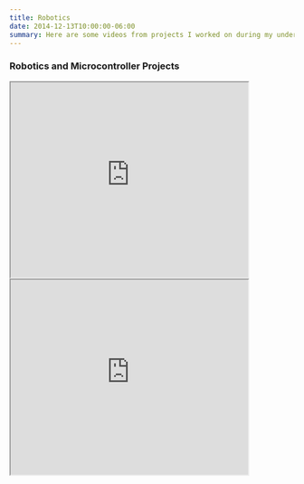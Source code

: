 ```yaml
---
title: Robotics
date: 2014-12-13T10:00:00-06:00
summary: Here are some videos from projects I worked on during my undergraduate degree ...
---
```


<h3>Robotics and Microcontroller Projects</h3>


<iframe width="420" height="345"
src="https://www.youtube.com/embed/eoN-HOUOjBk">
</iframe>

<iframe width="420" height="345"
src="https://www.youtube.com/embed/c4IKvbGKpBk">
</iframe>
